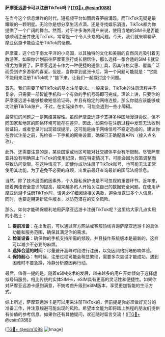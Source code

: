 **萨摩亚远游卡可以注册TikTok吗？[[TG💪+ @esim1088](https://t.me/s/esim1088)]**

在当今这个信息爆炸的时代，短视频平台如雨后春笋般涌现，而TikTok无疑是最耀眼的一颗明星。无论你是想分享生活点滴，还是寻找娱乐消遣，TikTok都为你提供了一个广阔的舞台。然而，对于许多海外用户来说，使用当地的SIM卡是否能够顺利注册并使用TikTok，常常是一个令人头疼的问题。今天，我们就来聊聊萨摩亚远游卡能否注册TikTok的话题。

萨摩亚，这个位于南太平洋的小岛国，以其独特的文化和美丽的自然风光吸引着无数游客。如果你计划前往萨摩亚旅行或长期居住，那么选择一张合适的SIM卡就显得尤为重要了。萨摩亚远游卡作为一种便捷的通信工具，因其价格实惠、覆盖广泛而受到许多游客的喜爱。但是，当你拿到这张卡后，第一个问题可能就是：“它能不能用来注册TikTok呢？”接下来，让我们一起探讨这个问题。

首先，我们需要了解TikTok的基本注册要求。一般来说，TikTok的注册流程并不复杂，只需要一部智能手机和一个有效的手机号码即可完成。理论上讲，只要你的萨摩亚远游卡能够接收短信验证码，并且有稳定的网络连接，那么你就应该能够成功注册TikTok账户。不过，在实际操作中，可能会遇到一些小障碍。

最常见的问题之一是网络兼容性。虽然萨摩亚远游卡支持多种国际漫游协议，但不同国家和地区的网络环境可能存在差异。因此，如果你在注册过程中发现无法收到验证码，或者登录时出现错误提示，这可能是由于网络信号不稳定造成的。建议你在尝试注册之前，先检查一下手机的网络设置，确保已正确配置APN（接入点名称）。

此外，还需要注意的是，某些国家或地区可能对社交媒体平台有所限制。尽管萨摩亚并没有明确禁止TikTok的使用记录，但在特定情况下，可能会因为政策调整而导致访问受限。在这种情况下，即使你成功注册了TikTok账号，也可能无法正常使用其功能。为了避免不必要的麻烦，出发前最好查询最新的国际法规信息。

当然，除了技术层面的因素外，个人隐私保护也是不可忽视的重要环节。近年来，随着网络安全意识的提高，越来越多的人开始关注自己的数据安全问题。在使用萨摩亚远游卡注册TikTok时，请务必仔细阅读相关条款，避免泄露过多个人信息。同时，也要定期更新软件版本，以防范潜在的安全风险。

那么，如何才能确保顺利地用萨摩亚远游卡注册TikTok呢？这里给大家几点实用的小贴士：

1. **提前准备**：在出发前，可以通过官方网站或客服热线咨询萨摩亚远游卡的具体功能和服务范围，确保其满足你的需求。
2. **检查设备**：确保你的手机支持所需的频段，并且操作系统版本是最新的，这样可以减少不必要的麻烦。
3. **选择合适的时间**：尽量避开高峰时段进行注册，以免因网络拥堵影响体验。
4. **保持耐心**：有时候，注册过程可能会稍显繁琐，需要多次尝试才能成功。遇到困难时不要急躁，冷静分析原因再行动。

最后，值得一提的是，随着eSIM技术的发展，越来越多的用户开始倾向于选择虚拟号码服务。相比传统的实体SIM卡，eSIM具有更高的灵活性和便捷性。如果你对萨摩亚远游卡感到满意，不妨考虑升级到eSIM版本，享受更加智能的生活方式。

综上所述，萨摩亚远游卡是可以用来注册TikTok的，但前提是你必须做好充分的准备工作，并注意规避可能出现的风险。希望本文能为即将踏上旅程的朋友们提供有价值的参考信息。如果你还有其他疑问，欢迎随时留言交流！([[TG💪+ @esim1088](https://t.me/s/esim1088)])

[[TG💪+ @esim1088](https://t.me/s/esim1088) ![Image](https://i.postimg.cc/4NQfJmqS/Snipaste-2025-05-13-00-14-12.png)]